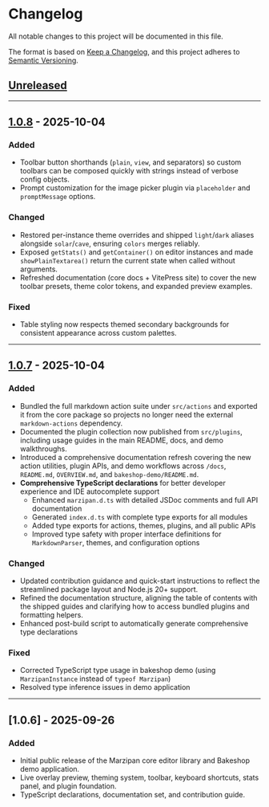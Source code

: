 # Changelog

All notable changes to this project will be documented in this file.

The format is based on [Keep a Changelog](https://keepachangelog.com/en/1.0.6/),
and this project adheres to [Semantic Versioning](https://semver.org/spec/v2.0.0.html).

## [Unreleased]

---

## [1.0.8] - 2025-10-04

### Added
- Toolbar button shorthands (`plain`, `view`, and separators) so custom toolbars can be composed quickly with strings instead of verbose config objects.
- Prompt customization for the image picker plugin via `placeholder` and `promptMessage` options.

### Changed
- Restored per-instance theme overrides and shipped `light`/`dark` aliases alongside `solar`/`cave`, ensuring `colors` merges reliably.
- Exposed `getStats()` and `getContainer()` on editor instances and made `showPlainTextarea()` return the current state when called without arguments.
- Refreshed documentation (core docs + VitePress site) to cover the new toolbar presets, theme color tokens, and expanded preview examples.

### Fixed
- Table styling now respects themed secondary backgrounds for consistent appearance across custom palettes.

---

## [1.0.7] - 2025-10-04

### Added
- Bundled the full markdown action suite under `src/actions` and exported it from the core package so projects no longer need the external `markdown-actions` dependency.
- Documented the plugin collection now published from `src/plugins`, including usage guides in the main README, docs, and demo walkthroughs.
- Introduced a comprehensive documentation refresh covering the new action utilities, plugin APIs, and demo workflows across `/docs`, `README.md`, `OVERVIEW.md`, and `bakeshop-demo/README.md`.
- **Comprehensive TypeScript declarations** for better developer experience and IDE autocomplete support
  - Enhanced `marzipan.d.ts` with detailed JSDoc comments and full API documentation
  - Generated `index.d.ts` with complete type exports for all modules
  - Added type exports for actions, themes, plugins, and all public APIs
  - Improved type safety with proper interface definitions for `MarkdownParser`, themes, and configuration options

### Changed
- Updated contribution guidance and quick-start instructions to reflect the streamlined package layout and Node.js 20+ support.
- Refined the documentation structure, aligning the table of contents with the shipped guides and clarifying how to access bundled plugins and formatting helpers.
- Enhanced post-build script to automatically generate comprehensive type declarations

### Fixed
- Corrected TypeScript type usage in bakeshop demo (using `MarzipanInstance` instead of `typeof Marzipan`)
- Resolved type inference issues in demo application

---

## [1.0.6] - 2025-09-26

### Added
- Initial public release of the Marzipan core editor library and Bakeshop demo application.
- Live overlay preview, theming system, toolbar, keyboard shortcuts, stats panel, and plugin foundation.
- TypeScript declarations, documentation set, and contribution guide.

[Unreleased]: https://github.com/pinkpixel-dev/marzipan/compare/v1.0.8...HEAD
[1.0.8]: https://github.com/pinkpixel-dev/marzipan/compare/v1.0.7...v1.0.8
[1.0.8-release]: https://github.com/pinkpixel-dev/marzipan/releases/tag/v1.0.8
[1.0.7]: https://github.com/pinkpixel-dev/marzipan/compare/v1.0.6...v1.0.7
[1.0.7-release]: https://github.com/pinkpixel-dev/marzipan/releases/tag/v1.0.7
